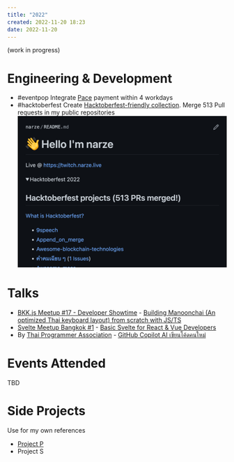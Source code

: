 ```yaml
---
title: "2022"
created: 2022-11-20 18:23
date: 2022-11-20
---
```


(work in progress)

# Engineering & Development
- #eventpop Integrate [Pace](https://pacenow.co) payment within 4 workdays
- #hacktoberfest Create [Hacktoberfest-friendly collection](https://hacktober.narze.live/). Merge 513 Pull requests in my public repositories ![](Brag/attachments/Hacktoberfest%202022%20-%20513%20PRs.png)
# Talks
- [BKK.js Meetup #17 - Developer Showtime](https://creatorsgarten.org/wiki/Hacks/bkkjs17) - [Building Manoonchai (An optimized Thai keyboard layout) from scratch with JS/TS](https://www.youtube.com/watch?v=ltIvGLzMwzo) 
- [Svelte Meetup Bangkok #1](https://creatorsgarten.org/wiki/Hacks/svelte1) - [Basic Svelte for React & Vue Developers](https://www.youtube.com/watch?v=kS-LvjiZzUE)
- <Coder /> By [Thai Programmer Association](https://www.thaiprogrammer.org) - [GitHub Copilot AI เขียนโค้ดคนใหม่](https://www.facebook.com/ThaiProgrammerSociety/videos/856522672025159)
# Events Attended
TBD
# Side Projects
Use for my own references
- [Project P](Brag/private/Project%20P.md)
- Project S